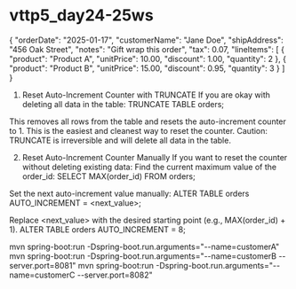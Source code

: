 # vttp5_day24-25ws
{
    "orderDate": "2025-01-17",
    "customerName": "Jane Doe",
    "shipAddress": "456 Oak Street",
    "notes": "Gift wrap this order",
    "tax": 0.07,
    "lineItems": [
        {
            "product": "Product A",
            "unitPrice": 10.00,
            "discount": 1.00,
            "quantity": 2
        },
        {
            "product": "Product B",
            "unitPrice": 15.00,
            "discount": 0.95,
            "quantity": 3
        }
    ]
}

1. Reset Auto-Increment Counter with TRUNCATE
If you are okay with deleting all data in the table:
TRUNCATE TABLE orders;

This removes all rows from the table and resets the auto-increment counter to 1.
This is the easiest and cleanest way to reset the counter.
Caution: TRUNCATE is irreversible and will delete all data in the table.

2. Reset Auto-Increment Counter Manually
If you want to reset the counter without deleting existing data:
Find the current maximum value of the order_id:
SELECT MAX(order_id) FROM orders;

Set the next auto-increment value manually:
ALTER TABLE orders AUTO_INCREMENT = <next_value>;

Replace <next_value> with the desired starting point (e.g., MAX(order_id) + 1).
ALTER TABLE orders AUTO_INCREMENT = 8;

mvn spring-boot:run -Dspring-boot.run.arguments="--name=customerA"
mvn spring-boot:run -Dspring-boot.run.arguments="--name=customerB --server.port=8081"
mvn spring-boot:run -Dspring-boot.run.arguments="--name=customerC --server.port=8082"
